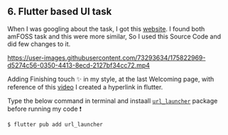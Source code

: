## 6. Flutter based UI task
 
When I was googling about the task, I got this [website](https://pub.dev/packages/introduction_screen/example). I found both amFOSS task and this were more similar, So I used this Source Code and did few changes to it.

https://user-images.githubusercontent.com/73293634/175822969-d5274c56-0350-4413-8ecd-2127bf34cc72.mp4

Adding Finishing touch :sparkles: in my style, at the last Welcoming page, with reference of this [video](https://www.youtube.com/watch?v=urnrIW-eaX4) I created a hyperlink in flutter. 

Type the below command in terminal and instaall [`url_launcher`](https://pub.dev/packages/url_launcher) package before running my code ❗
````
$ flutter pub add url_launcher
````
